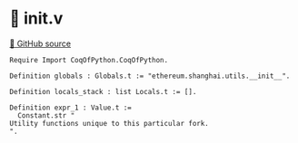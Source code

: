 # 🐓 __init__.v

[🐙 GitHub source](https://github.com/formal-land/coq-of-python/tree/main/CoqOfPython/ethereum/shanghai/utils/__init__.v)

```coq
Require Import CoqOfPython.CoqOfPython.

Definition globals : Globals.t := "ethereum.shanghai.utils.__init__".

Definition locals_stack : list Locals.t := [].

Definition expr_1 : Value.t :=
  Constant.str "
Utility functions unique to this particular fork.
".
```
